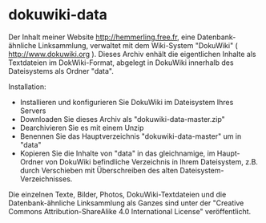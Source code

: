 # dokuwiki-data
Der Inhalt meiner Website http://hemmerling.free.fr, eine Datenbank-ähnliche Linksammlung, verwaltet mit dem Wiki-System "DokuWiki" ( http://www.dokuwiki.org ). Dieses Archiv enhält die eigentlichen Inhalte als Textdateien im DokWiki-Format, abgelegt in DokuWiki innerhalb des Dateisystems als Ordner "data".

Installation: 
  - Installieren und konfigurieren Sie DokuWiki im Dateisystem Ihres Servers
  - Downloaden Sie dieses Archiv als "dokuwiki-data-master.zip"
  - Dearchivieren Sie es mit einem Unzip 
  - Benennen Sie das Hauptverzeichnis "dokuwiki-data-master" um in "data"
  - Kopieren Sie die Inhalte von "data" in das gleichnamige, im Haupt-Ordner von DokuWiki befindliche Verzeichnis in Ihrem Dateisystem, z.B. durch Verschieben mit Überschreiben des alten Dateisystem-Verzeichnisses.

Die einzelnen Texte, Bilder, Photos, DokuWiki-Textdateien und die Datenbank-ähnliche Linksammlung als Ganzes sind unter der "Creative Commons Attribution-ShareAlike 4.0 International License" veröffentlicht. 
